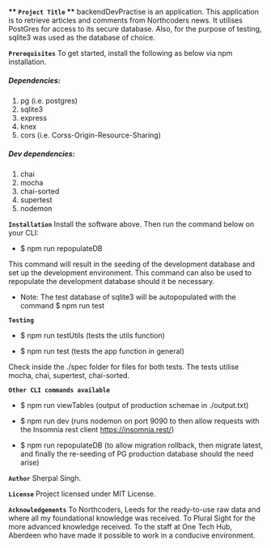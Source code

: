 **\*\* `Project Title` \*\***
backendDevPractise is an application. This application is to retrieve articles and comments from Northcoders news. It utilises PostGres for access to its secure database. Also, for the purpose of testing, sqlite3 was used as the database of choice.

**`Prerequisites`**
To get started, install the following as below via npm installation.

##### Dependencies:

1. pg (i.e. postgres)
2. sqlite3
3. express
4. knex
5. cors (i.e. Corss-Origin-Resource-Sharing)

##### Dev dependencies:

1. chai
2. mocha
3. chai-sorted
4. supertest
5. nodemon

**`Installation`**
Install the software above. Then run the command below on your CLI:

- \$ npm run repopulateDB

This command will result in the seeding of the development database and set up the development environment.
This command can also be used to repopulate the development database should it be necessary.

- Note: The test database of sqlite3 will be autopopulated with the command \$ npm run test

**`Testing`**

- \$ npm run testUtils (tests the utils function)

- \$ npm run test (tests the app function in general)

Check inside the ./spec folder for files for both tests.
The tests utilise mocha, chai, supertest, chai-sorted.

**`Other CLI commands available`**

- \$ npm run viewTables (output of production schemae in ./output.txt)

- \$ npm run dev (runs nodemon on port 9090 to then allow requests with the Insomnia rest client https://insomnia.rest/)

- \$ npm run repopulateDB (to allow migration rollback, then migrate latest, and finally the re-seeding of PG production database should the need arise)

**`Author`**
Sherpal Singh.

**`License`**
Project licensed under MIT License.

**`Acknowledgements`**
To Northcoders, Leeds for the ready-to-use raw data and where all my foundational knowledge was received.
To Plural Sight for the more advanced knowledge received.
To the staff at One Tech Hub, Aberdeen who have made it possible to work in a conducive environment.
